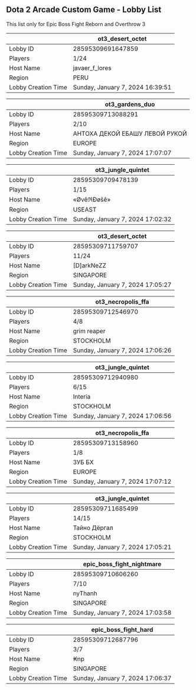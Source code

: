 ## Dota 2 Arcade Custom Game - Lobby List

This list only for Epic Boss Fight Reborn and Overthrow 3

|  | ot3_desert_octet |
| ------ | ------ |
| Lobby ID | 28595309691647859 |
| Players | 1/24 |
| Host Name | javaer_f_lores |
| Region | PERU |
| Lobby Creation Time | Sunday, January 7, 2024 16:39:51 |


|  | ot3_gardens_duo |
| ------ | ------ |
| Lobby ID | 28595309713088291 |
| Players | 2/10 |
| Host Name | АНТОХА ДЕКОЙ ЕБАШУ ЛЕВОЙ РУКОЙ |
| Region | EUROPE |
| Lobby Creation Time | Sunday, January 7, 2024 17:07:07 |


|  | ot3_jungle_quintet |
| ------ | ------ |
| Lobby ID | 28595309709478139 |
| Players | 1/15 |
| Host Name | «ØvêℜÐøšê» |
| Region | USEAST |
| Lobby Creation Time | Sunday, January 7, 2024 17:02:32 |


|  | ot3_desert_octet |
| ------ | ------ |
| Lobby ID | 28595309711759707 |
| Players | 11/24 |
| Host Name | [D]arkNeZZ |
| Region | SINGAPORE |
| Lobby Creation Time | Sunday, January 7, 2024 17:05:27 |


|  | ot3_necropolis_ffa |
| ------ | ------ |
| Lobby ID | 28595309712546970 |
| Players | 4/8 |
| Host Name | grim reaper |
| Region | STOCKHOLM |
| Lobby Creation Time | Sunday, January 7, 2024 17:06:26 |


|  | ot3_jungle_quintet |
| ------ | ------ |
| Lobby ID | 28595309712940980 |
| Players | 6/15 |
| Host Name | Interia |
| Region | STOCKHOLM |
| Lobby Creation Time | Sunday, January 7, 2024 17:06:56 |


|  | ot3_necropolis_ffa |
| ------ | ------ |
| Lobby ID | 28595309713158960 |
| Players | 1/8 |
| Host Name | ЗУБ БХ |
| Region | EUROPE |
| Lobby Creation Time | Sunday, January 7, 2024 17:07:12 |


|  | ot3_jungle_quintet |
| ------ | ------ |
| Lobby ID | 28595309711685499 |
| Players | 14/15 |
| Host Name | Тайно Дёргал |
| Region | STOCKHOLM |
| Lobby Creation Time | Sunday, January 7, 2024 17:05:21 |


|  | epic_boss_fight_nightmare |
| ------ | ------ |
| Lobby ID | 28595309710606260 |
| Players | 7/10 |
| Host Name | nyThanh |
| Region | SINGAPORE |
| Lobby Creation Time | Sunday, January 7, 2024 17:03:58 |


|  | epic_boss_fight_hard |
| ------ | ------ |
| Lobby ID | 28595309712687796 |
| Players | 3/7 |
| Host Name | ₭np |
| Region | SINGAPORE |
| Lobby Creation Time | Sunday, January 7, 2024 17:06:37 |


